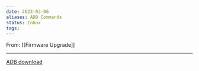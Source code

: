 ```yaml
---
date: 2022-03-06
aliases: ADB Commands
status: Inbox
tags:
---
```


From: [[Firmware Upgrade]]

---

[ADB download](https://hi-upchen.medium.com/%E5%A6%82%E4%BD%95%E5%9C%A8-win10-%E5%AE%89%E8%A3%9D-android-adb%E5%B7%A5%E5%85%B7-8546cb0b81ce)